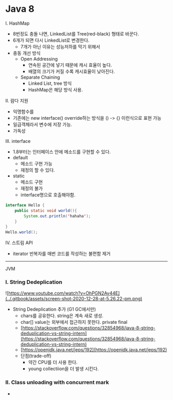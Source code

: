 # Java 8



I.  HashMap

* 8번정도 충돌 나면, LinkedList를 Tree\(red-black\) 형태로 바꾼다.
* 6개가 되면 다시 LinkedList로 변경한다.
  * 7개가 아닌 이유는 성능저하를 막기 위해서
* 충동 개선 방식
  * Open Addressing
    * 연속된 공간에 넣기 때문에 캐시 효율이 높다.
    * 배열의 크기가 커질 수록 캐시효율이 낮아진다.
  * Separate Chaining
    * Linked List, tree 방식
    * HashMap은 해당 방식 사용.

II. 람다 지원

* 익명함수를
* 기존에는 new interface\(\) override하는 방식을 \(\) -&gt; {} 이런식으로 표현 가능
* 일급객체라서 변수에 저장 가능.
* 가독성

III. interface

* 1.8부터는 인터페이스 안에 메소드를 구현할 수 있다.
* default
  * 메소드 구현 가능
  * 재정의 할 수 있다.
* static
  * 메소드 구현
  * 재정의 불가
  * interface명으로 호출해야함. 

```java
interface Hello {
    public static void world(){
        System.out.println('hahaha');
    }
}
Hello.world();
```

IV. 스트림 API

* iterator 반복자를 매번 코드를 작성하는 불편함 제거



---

JVM 



### I. String Dedeplication

![https://www.youtube.com/watch?v=OhPGN2Av44E](../.gitbook/assets/screen-shot-2020-12-28-at-5.26.22-pm.png)

* String Dedeplication 추가 \(G1 GC에서만\)
  * chars를 공유한다. string은 계속 새로 생성.
  * char\[\] value는 외부에서 접근하지 못한다. private final
  * [https://stackoverflow.com/questions/32854968/java-8-string-deduplication-vs-string-intern](https://stackoverflow.com/questions/32854968/java-8-string-deduplication-vs-string-intern) 
  * [https://openjdk.java.net/jeps/192](https://openjdk.java.net/jeps/192)
  * 단점\(trade-off\)
    * 약간 CPU를 더 사용 한다.
    * young collectiion을 더 발생 시킨다.



### II. Class unloading with concurrent mark

* 

